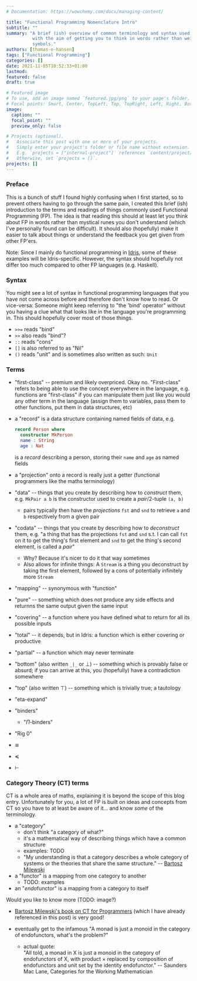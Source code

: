 ```yaml
---
# Documentation: https://wowchemy.com/docs/managing-content/

title: "Functional Programming Nomenclature Intro"
subtitle: ""
summary: "A brief (ish) overview of common terminology and syntax used in FP,
          with the aim of getting you to think in words rather than weird
          symbols."
authors: [thomas-e-hansen]
tags: ["Functional Programming"]
categories: []
date: 2021-11-05T10:52:33+01:00
lastmod:
featured: false
draft: true

# Featured image
# To use, add an image named `featured.jpg/png` to your page's folder.
# Focal points: Smart, Center, TopLeft, Top, TopRight, Left, Right, BottomLeft, Bottom, BottomRight.
image:
  caption: ""
  focal_point: ""
  preview_only: false

# Projects (optional).
#   Associate this post with one or more of your projects.
#   Simply enter your project's folder or file name without extension.
#   E.g. `projects = ["internal-project"]` references `content/project/deep-learning/index.md`.
#   Otherwise, set `projects = []`.
projects: []
---
```


### Preface

This is a bunch of stuff I found highly confusing when I first started, so to
prevent others having to go through the same pain, I created this brief (ish)
introduction to the terms and readings of things commonly used Functional
Programming (FP). The idea is that reading this should at least let you think
about FP in words rather than mystical runes you don't understand (which I've
personally found can be difficult).
It should also (hopefully) make it easier to talk about things or understand the
feedback you get given from other FP'ers.

Note: Since I mainly do functional programming in
[Idris](https://www.idris-lang.org), some of these examples will be
Idris-specific. However, the syntax should hopefully not differ too much
compared to other FP languages (e.g. Haskell).


### Syntax

You might see a lot of syntax in functional programming languages that you have
not come across before and therefore don't know how to read. Or vice-versa:
Someone might keep referring to "the 'bind' operator" without you having a clue
what that looks like in the language you're programming in. This should
hopefully cover most of those things.

- `>>=` reads "bind"
- `>>` also reads "bind"?
- `::` reads "cons"
- `[]` is also referred to as "Nil"
- `()` reads "unit" and is sometimes also written as such: `Unit`


### Terms

- "first-class" -- premium and likely overpriced. Okay no. "First-class" refers
    to being able to use the concept everywhere in the language, e.g. functions
    are "first-class" if you can manipulate them just like you would any other
    term in the language (assign them to variables, pass them to other
    functions, put them in data structures, etc)
- a "record" is a data structure containing named fields of data, e.g.
  ```idris
  record Person where
    constructor MkPerson
    name : String
    age : Nat
  ```
  is a _record_ describing a person, storing their `name` and `age` as named
  fields
- a "projection" onto a record is really just a getter (functional programmers
    like the maths terminology)
- "data" -- things that you create by describing how to _construct_ them, e.g.
   `MkPair a b` is the constructor used to create a _pair_/2-tuple `(a, b)`
  - pairs typically then have the _projections_ `fst` and `snd` to retrieve `a`
      and `b` respectively from a given pair
- "codata" -- things that you create by describing how to _deconstruct_ them,
    e.g. "a thing that has the projections `fst` and `snd` s.t. I can call `fst`
    on it to get the thing's first element and `snd` to get the thing's second
    element, is called a _pair_"
  - Why? Because it's nicer to do it that way sometimes
  - Also allows for infinite things: A `Stream` is a thing you deconstruct by
      taking the first element, followed by a cons of potentially infinitely
      more `Stream`

- "mapping" -- synonymous with "function"
- "pure" -- something which does not produce any side effects and returnns the
    same output given the same input
- "covering" -- a function where you have defined what to return for all its
    possible inputs
- "total" -- it depends, but in Idris: a function which is either covering or
    productive
- "partial" -- a function which may never terminate

- "bottom" (also written `_|_` or $\bot$) -- something which is provably false or
    absurd; if you can arrive at this, you (hopefully) have a contradiction
    somewhere
- "top" (also written $\top$) -- something which is trivially true; a
    tautology

- "eta-expand"
- "binders"
  - "$\Pi$-binders"
- "Rig 0"
- $\cong$
- $\preceq$
- $\vdash$


### Category Theory (CT) terms

CT is a whole area of maths, explaining it is beyond the scope of this blog
entry.  Unfortunately for you, a lot of FP is built on ideas and concepts from
CT so you have to at least be aware of it... and know _some_ of the terminology.
- a "category"
  - don't think "a category of what?"
  - it's a mathematical way of describing things which have a common structure
  - examples: TODO
  - "My understanding is that a category describes a whole category of systems
      or the theories that share the same structure." --
      [Bartosz Milewski](https://bartoszmilewski.com/2014/11/04/category-the-essence-of-composition/#comment-45643)
- a "functor" is a mapping from one category to another
  - TODO: examples
- an "*endo*functor" is a mapping from a category to itself

Would you like to know more (TODO: image?)
- [Bartosz Milewski's book on CT for Programmers](https://bartoszmilewski.com/2014/10/28/category-theory-for-programmers-the-preface/)
    (which I have already referenced in this post) is very good!

- eventually get to the infamous "A monad is just a monoid in the category of
    endofunctors, what's the problem?"
  - actual quote:  
    "All told, a monad in X is just a monoid in the category of endofunctors of
    X, with product × replaced by composition of endofunctors and unit set by
    the identity endofunctor." -- Saunders Mac Lane, Categories for the Working
    Mathematician


